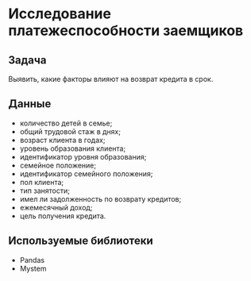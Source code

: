 # Исследование платежеспособности заемщиков

## Задача

Выявить, какие факторы влияют на возврат кредита в срок.

## Данные

- количество детей в семье;
- общий трудовой стаж в днях;
- возраст клиента в годах;
- уровень образования клиента;
- идентификатор уровня образования;
- семейное положение;
- идентификатор семейного положения;
- пол клиента;
- тип занятости;
- имел ли задолженность по возврату кредитов;
- ежемесячный доход;
- цель получения кредита.


## Используемые библиотеки

- Pandas
- Mystem

